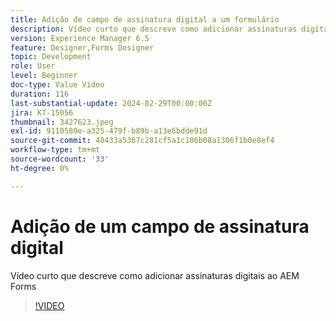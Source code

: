 ```yaml
---
title: Adição de campo de assinatura digital a um formulário
description: Vídeo curto que descreve como adicionar assinaturas digitais a um formulário do AEM
version: Experience Manager 6.5
feature: Designer,Forms Designer
topic: Development
role: User
level: Beginner
doc-type: Value Video
duration: 116
last-substantial-update: 2024-02-29T00:00:00Z
jira: KT-15056
thumbnail: 3427623.jpeg
exl-id: 9110589e-a325-479f-b89b-a13e6bdde91d
source-git-commit: 48433a5367c281cf5a1c106b08a1306f1b0e8ef4
workflow-type: tm+mt
source-wordcount: '33'
ht-degree: 0%

---
```


# Adição de um campo de assinatura digital

Vídeo curto que descreve como adicionar assinaturas digitais ao AEM Forms

>[!VIDEO](https://video.tv.adobe.com/v/3427623/?learn=on)
